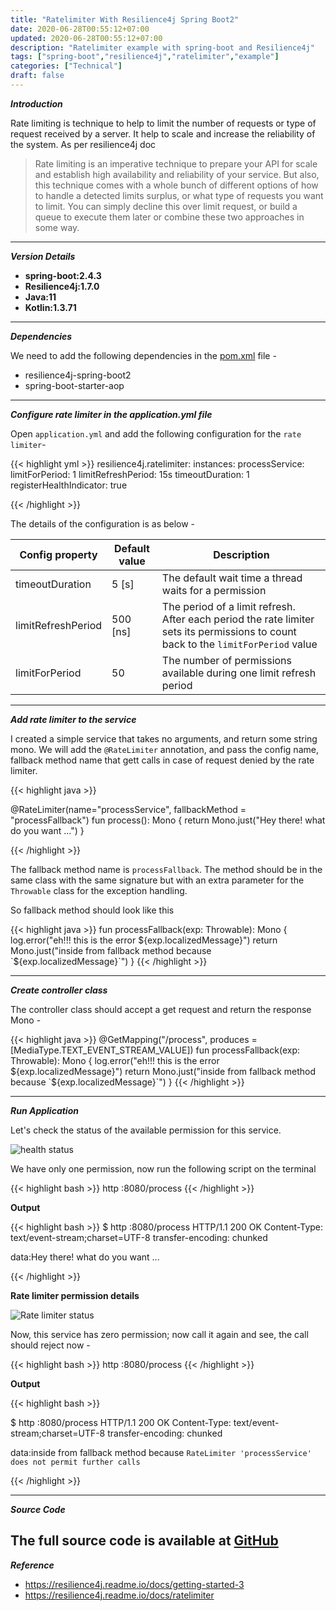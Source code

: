 ```yaml
---
title: "Ratelimiter With Resilience4j Spring Boot2"
date: 2020-06-28T00:55:12+07:00
updated: 2020-06-28T00:55:12+07:00
description: "Ratelimiter example with spring-boot and Resilience4j"
tags: ["spring-boot","resilience4j","ratelimiter","example"]
categories: ["Technical"]
draft: false 
---
```


***Introduction***

Rate limiting is technique to help to limit the number of requests or type of request received by a server. It help to scale and increase the reliability of the system. As per resilience4j doc    
> Rate limiting is an imperative technique to prepare your API for scale and establish high availability and reliability of your service. But also, this technique comes with a whole bunch of different options of how to handle a detected limits surplus, or what type of requests you want to limit. You can simply decline this over limit request, or build a queue to execute them later or combine these two approaches in some way.

---

***Version Details***

* **spring-boot:2.4.3**
* **Resilience4j:1.7.0**
* **Java:11** 
* **Kotlin:1.3.71**
---

***Dependencies***

We need to add the following dependencies in the [pom.xml](https://github.com/vikasontech/spring-resilience4j-rate-limiter-demo/blob/master/pom.xml) file - 

* resilience4j-spring-boot2
* spring-boot-starter-aop

---

***Configure rate limiter in the application.yml file***

Open `application.yml` and add the following configuration for the `rate limiter`- 

{{< highlight yml >}}
resilience4j.ratelimiter:
  instances:
    processService:
      limitForPeriod: 1
      limitRefreshPeriod: 15s
      timeoutDuration: 1
      registerHealthIndicator: true

{{< /highlight >}}


The details of the configuration is as below -  

| Config property	| Default value	| Description
|-----------------|---------------|------------
timeoutDuration	| 5 [s]	|The default wait time a thread waits for a permission
limitRefreshPeriod	| 500 [ns]	| The period of a limit refresh. After each period the rate limiter sets its permissions to count back to the `limitForPeriod` value
limitForPeriod | 50	| The number of permissions available during one limit refresh period

---

***Add rate limiter to the service***

I created a simple service that takes no arguments, and return some string mono. We will add the `@RateLimiter` annotation, and pass the config name, fallback method name that gett calls in case of request denied by the rate limiter. 

{{< highlight java >}}

@RateLimiter(name="processService", fallbackMethod = "processFallback")
fun process(): Mono<String> {
  return Mono.just("Hey there! what do you want ...")
}

{{< /highlight >}}
  
The fallback method name is `processFallback`. The method should be in the same class with the same signature but with an extra parameter for the `Throwable` class for the exception handling.

So fallback method should look like this 

{{< highlight java >}}
fun processFallback(exp: Throwable): Mono<String> {
  log.error("eh!!! this is the error ${exp.localizedMessage}")
  return Mono.just("inside from fallback method because `${exp.localizedMessage}`")
}
{{< /highlight >}}

---

***Create controller class***

The controller class should accept a get request and return the response Mono -

{{< highlight java >}}
@GetMapping("/process", produces = [MediaType.TEXT_EVENT_STREAM_VALUE])
fun processFallback(exp: Throwable): Mono<String> {
  log.error("eh!!! this is the error ${exp.localizedMessage}")
  return Mono.just("inside from fallback method because `${exp.localizedMessage}`")
}
{{< /highlight >}}

---

***Run Application***

Let's check the status of the available permission for this service. 

![health status](https://l6w3wq.ch.files.1drv.com/y4mtm5nBYEJygGMutdZoW1Ra-_A5iimrNJTt1ba6n2HPdjMmL8D-fO-e1McOQPuZyCxX1Qh20E8XXQljhGSFQUO8pN12REYNqD9AhC_ROe7LrpxFPMNdM-4qmc_O65vX3bqmHVKMfO97gzPKW2a5S19X3LPaG4Mojcu7_KdypNsxRo-JntupLYM9dE9iFjBYQ-GELQljBzMvS43jvH72nPqZw?width=660&height=363&cropmode=none)

We have only one permission, now run the following script on the terminal 

{{< highlight bash >}}
http :8080/process
{{< /highlight >}}

**Output**

{{< highlight bash >}}
$ http :8080/process
HTTP/1.1 200 OK
Content-Type: text/event-stream;charset=UTF-8
transfer-encoding: chunked

data:Hey there! what do you want ...

{{< /highlight >}}

**Rate limiter permission details**

![Rate limiter status](https://lqw3wq.ch.files.1drv.com/y4mwcmpdFIRYiNcVModlFZret7MP6gBxiX_y0Ckasblcb2Uey_VcRe-qSrFjrotF8ustGP80BfoOGwxjVdS9Ik36jCeNyBrfLooELHej4nJVtRnZkB_rqL2CpgZi1miurq9j59KmlD2o05aI5ro1yXo8BQ_AXV0thsydWkpsFvSXNS7aussMROXnLDPpPqiLhyg4bY_Hk52DrKzVeBzU3tTDQ?width=660&height=363&cropmode=none)

Now, this service has zero permission; now call it again and see, the call should reject now - 

{{< highlight bash >}}
http :8080/process
{{< /highlight >}}

**Output**

{{< highlight bash >}}

$ http :8080/process
HTTP/1.1 200 OK
Content-Type: text/event-stream;charset=UTF-8
transfer-encoding: chunked

data:inside from fallback method because `RateLimiter 'processService' does not permit further calls`

{{< /highlight >}}

---

***Source Code***

The full source code is available at [GitHub](https://github.com/vikasontech/spring-resilience4j-rate-limiter-demo/tree/resilience4j-1.7.0)
---

***Reference***
- https://resilience4j.readme.io/docs/getting-started-3
- https://resilience4j.readme.io/docs/ratelimiter

